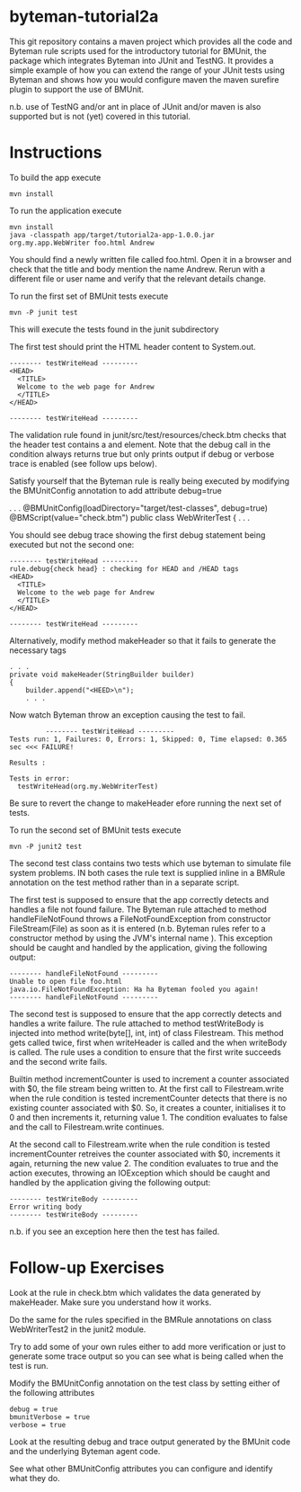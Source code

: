 byteman-tutorial2a
==================

This git repository contains a maven project which provides all the code
and Byteman rule scripts used for the introductory tutorial for BMUnit,
the package which integrates Byteman into JUnit and TestNG. It provides
a simple example of how you can extend the range of your JUnit tests using
Byteman and shows how you would configure maven the maven surefire plugin
to support the use of BMUnit.

n.b. use of TestNG and/or ant in place of JUnit and/or maven is also
supported but is not (yet) covered in this tutorial.

Instructions
============

To build the app execute

    mvn install

To run the application execute

    mvn install
    java -classpath app/target/tutorial2a-app-1.0.0.jar org.my.app.WebWriter foo.html Andrew

You should find a newly written file called foo.html. Open it in a browser and
check that the title and body mention the name Andrew. Rerun with a different file or
user name and verify that the relevant details change.

To run the first set of BMUnit tests execute

    mvn -P junit test

This will execute the tests found in the junit subdirectory

The first test should print the HTML header content to System.out.

    -------- testWriteHead ---------
    <HEAD>
      <TITLE>
      Welcome to the web page for Andrew
      </TITLE>
    </HEAD>
    
    -------- testWriteHead ---------

The validation rule found in junit/src/test/resources/check.btm checks
that the header test contains a <HEAD> and </HEAD> element. Note that
the debug call in the condition always returns true but only prints
 output if debug or verbose trace is enabled (see follow ups below).

Satisfy yourself that the Byteman rule is really being executed by modifying
the BMUnitConfig annotation to add attribute debug=true

  . . .
  @BMUnitConfig(loadDirectory="target/test-classes", debug=true)
  @BMScript(value="check.btm")
  public class WebWriterTest
  {
     . . .
     
You should see debug trace showing the first debug statement being executed
but not the second one:

    -------- testWriteHead ---------
    rule.debug{check head} : checking for HEAD and /HEAD tags
    <HEAD>
      <TITLE>
      Welcome to the web page for Andrew
      </TITLE>
    </HEAD>
    
    -------- testWriteHead ---------

Alternatively, modify method makeHeader so that it fails to generate the
necessary tags

    . . .
    private void makeHeader(StringBuilder builder)
    {
        builder.append("<HEED>\n");
        . . .
        
Now watch Byteman throw an exception causing the test to fail.

             -------- testWriteHead ---------
    Tests run: 1, Failures: 0, Errors: 1, Skipped: 0, Time elapsed: 0.365 sec <<< FAILURE!
    
    Results :
    
    Tests in error: 
      testWriteHead(org.my.WebWriterTest)

Be sure to revert the change to makeHeader efore running the next set of tests.

To run the second set of BMUnit tests execute

    mvn -P junit2 test

The second test class contains two tests which use byteman to simulate file system
problems. IN both cases the rule text is supplied inline in a BMRule annotation on
the test method rather than in a separate script.

The first test is supposed to ensure that the app correctly detects and handles
a file not found failure. The Byteman rule attached to method handleFileNotFound
throws a FileNotFoundException from constructor FileStream(File) as soon as it
is entered (n.b. Byteman rules refer to a constructor method by using the JVM's
internal name <init>). This exception should be caught and handled by the application,
giving the following output:

    -------- handleFileNotFound ---------
    Unable to open file foo.html
    java.io.FileNotFoundException: Ha ha Byteman fooled you again!
    -------- handleFileNotFound ---------

The second test is supposed to ensure that the app correctly detects and handles
a write failure. The rule attached to method testWriteBody is injected into
method write(byte[], int, int) of class Filestream. This method gets called twice,
first when writeHeader is called and the when writeBody is called. The rule uses
a condition to ensure that the first write succeeds and the second write fails.

Builtin method incrementCounter is used to increment a counter associated with $0,
the file stream being written to. At the first call to Filestream.write when the rule
condition is tested incrementCounter detects that there is no existing counter
associated with $0. So, it creates a counter, initialises it to 0 and then increments
it, returning value 1. The condition evaluates to false and the call to Filestream.write
continues.

At the second call to Filestream.write  when the rule condition is tested incrementCounter
retreives the counter associated with $0, increments it again, returning the new value 2.
The condition evaluates to true and the action executes, throwing an IOException which
should be caught and handled by the application giving the following output:

    -------- testWriteBody ---------
    Error writing body
    -------- testWriteBody ---------

n.b. if you see an exception here then the test has failed.

Follow-up Exercises
===================

Look at the rule in check.btm which validates the data generated by
makeHeader. Make sure you understand how it works.

Do the same for the rules specified in the BMRule annotations on class
WebWriterTest2 in the junit2 module.

Try to add some of your own rules either to add more verification or just
to generate some trace output so you can see what is being called when
the test is run.

Modify the BMUnitConfig annotation on the test class by setting either of
the following attributes

    debug = true
    bmunitVerbose = true
    verbose = true

Look at the resulting debug and trace output generated by the BMUnit code
and the underlying Byteman agent code.

See what other BMUnitConfig attributes you can configure and identify what
they do.
